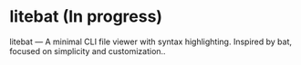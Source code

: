 # litebat (In progress)
litebat — A minimal CLI file viewer with syntax highlighting. Inspired by bat, focused on simplicity and customization..
